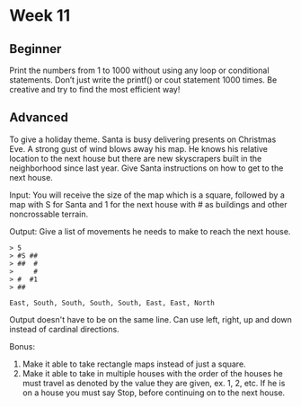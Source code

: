 # Week 11

## Beginner
Print the numbers from 1 to 1000 without using any loop or conditional statements. Don’t just write the printf() or cout statement 1000 times. Be creative and try to find the most efficient way!

## Advanced
To give a holiday theme. Santa is busy delivering presents on Christmas Eve. A strong gust of wind blows away his map. He knows his relative location to the next house but there are new skyscrapers built in the neighborhood since last year. Give Santa instructions on how to get to the next house.

Input:
You will receive the size of the map which is a square, followed by a map with S for Santa and 1 for the next house with # as buildings and other noncrossable terrain.

Output:
Give a list of movements he needs to make to reach the next house.

`````````
> 5
> #S ##
> ##  #
>     #
> #  #1
> ##

East, South, South, South, South, East, East, North
``````````
Output doesn't have to be on the same line. Can use left, right, up and down instead of cardinal directions.

Bonus:
1. Make it able to take rectangle maps instead of just a square.
2. Make it able to take in multiple houses with the order of the houses he must travel as denoted by the value they are given, ex. 1, 2, etc. If he is on a house you must say Stop, before continuing on to the next house.
